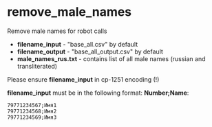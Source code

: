# remove_male_names
Remove male names for robot calls

- **filename_input** - "base_all.csv" by default
- **filename_output** - "base_all_output.csv" by default
- **male_names_rus.txt** - contains list of all male names (russian and transliterated)

Please ensure **filename_input** in cp-1251 encoding (!)

**filename_input** must be in the following format: **Number;Name**:
```
79771234567;Имя1
79771234568;Имя2
79771234569;Имя3
```
